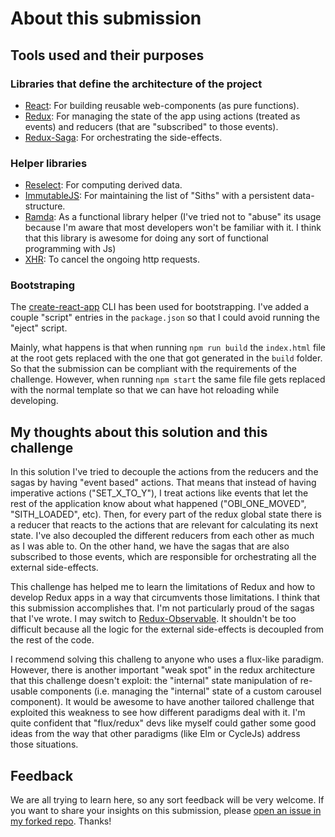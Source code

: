 # About this submission

## Tools used and their purposes

### Libraries that define the architecture of the project

 - [React](https://github.com/facebook/react): For building reusable
 web-components (as pure functions).
 - [Redux](http://redux.js.org/): For managing the state of the app using actions
  (treated as events) and reducers (that are "subscribed" to those events).
 - [Redux-Saga](https://github.com/yelouafi/redux-saga): For orchestrating the
  side-effects.

### Helper libraries

 - [Reselect](https://github.com/reactjs/reselect): For computing derived data.
 - [ImmutableJS](https://github.com/facebook/immutable-js/): For maintaining the
  list of "Siths" with a persistent data-structure.
 - [Ramda](http://ramdajs.com/): As a functional library helper (I've tried not
  to "abuse" its usage because I'm aware that most developers won't be
  familiar with it. I think that this library is awesome for doing any sort of
  functional programming with Js)
 - [XHR](https://github.com/Raynos/xhr): To cancel the ongoing http requests.

### Bootstraping

 The [create-react-app](https://github.com/facebookincubator/create-react-app) CLI
 has been used for bootstrapping. I've added a couple "script" entries in the 
`package.json` so that I could avoid running the "eject" script. 
 
Mainly, what happens is that when running `npm run build` the `index.html` file
at the root gets replaced with the one that got generated in the `build` folder.
So that the submission can be compliant with the requirements of the challenge.
However, when running `npm start` the same file file gets replaced with the
normal template so that we can have hot reloading while developing.

## My thoughts about this solution and this challenge

In this solution I've tried to decouple the actions from the reducers and the
sagas by having "event based" actions. That means that instead of having
imperative actions ("SET_X_TO_Y"), I treat actions like events that let the rest
of the application know about what happened ("OBI_ONE_MOVED", "SITH_LOADED", etc).
Then, for every part of the redux global state there is a reducer that reacts to the
actions that are relevant for calculating its next state. I've also decoupled the
different reducers from each other as much as I was able to. On the other hand, we
have the sagas that are also subscribed to those events, which are responsible for
orchestrating all the external side-effects.

 This challenge has helped me to learn the limitations of Redux and
 how to develop Redux apps in a way that circumvents those limitations. I think
 that this submission accomplishes that. I'm not particularly proud of the
 sagas that I've wrote. I may switch to
[Redux-Observable](https://github.com/redux-observable/redux-observable).
It shouldn't be too difficult because all the logic for the external side-effects
is decoupled from the rest of the code.

 I recommend solving this challeng to anyone
 who uses a flux-like paradigm. However, there is another important 
 "weak spot" in the redux architecture that this challenge doesn't exploit: the
 "internal" state manipulation of re-usable components (i.e. managing the
 "internal" state of a custom carousel component). It would be awesome to
 have another tailored challenge that exploited this weakness to see how different
 paradigms deal with it. I'm quite confident that "flux/redux" devs like myself
 could gather some good ideas from the way that other paradigms (like Elm or CycleJs)
 address those situations.

## Feedback

We are all trying to learn here, so any sort feedback will be very welcome.
If you want to share your insights on this submission, please
[open an issue in my forked repo](https://github.com/josepot/flux-challenge/issues/new).
Thanks!
